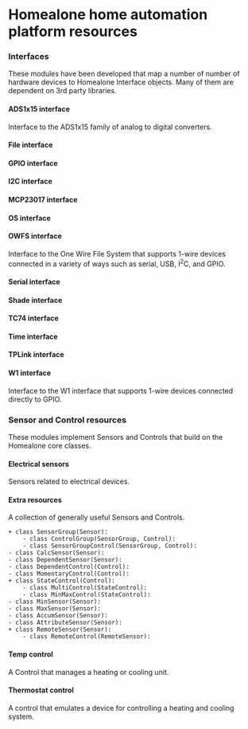 # Homealone home automation platform resources

### Interfaces
These modules have been developed that map a number of number of hardware devices to Homealone Interface objects.  Many of them are dependent on 3rd party libraries.

#### ADS1x15 interface
Interface to the ADS1x15 family of analog to digital converters.

#### File interface

#### GPIO interface

#### I2C interface

#### MCP23017 interface

#### OS interface

#### OWFS interface
Interface to the One Wire File System that supports 1-wire devices connected in a variety of ways such as serial, USB, I<sup>2</sup>C, and GPIO.

#### Serial interface

#### Shade interface

#### TC74 interface

#### Time interface

#### TPLink interface

#### W1 interface
Interface to the W1 interface that supports 1-wire devices connected directly to GPIO.

### Sensor and Control resources
These modules implement Sensors and Controls that build on the Homealone core classes.

#### Electrical sensors
Sensors related to electrical devices.

#### Extra resources
A collection of generally useful Sensors and Controls.

	+ class SensorGroup(Sensor):
		- class ControlGroup(SensorGroup, Control):
		- class SensorGroupControl(SensorGroup, Control):
	- class CalcSensor(Sensor):
    - class DependentSensor(Sensor):
    - class DependentControl(Control):
	- class MomentaryControl(Control):
    + class StateControl(Control):
    	- class MultiControl(StateControl):
    	- class MinMaxControl(StateControl):
	- class MinSensor(Sensor):
	- class MaxSensor(Sensor):
	- class AccumSensor(Sensor):
	- class AttributeSensor(Sensor):
	+ class RemoteSensor(Sensor):
	 	- class RemoteControl(RemoteSensor):

#### Temp control
A Control that manages a heating or cooling unit.

#### Thermostat control
A control that emulates a device for controlling a heating and cooling system.
